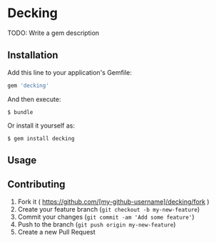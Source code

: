 # Decking

TODO: Write a gem description

## Installation

Add this line to your application's Gemfile:

```ruby
gem 'decking'
```

And then execute:

    $ bundle

Or install it yourself as:

    $ gem install decking

## Usage

## Contributing

1. Fork it ( https://github.com/[my-github-username]/decking/fork )
2. Create your feature branch (`git checkout -b my-new-feature`)
3. Commit your changes (`git commit -am 'Add some feature'`)
4. Push to the branch (`git push origin my-new-feature`)
5. Create a new Pull Request
